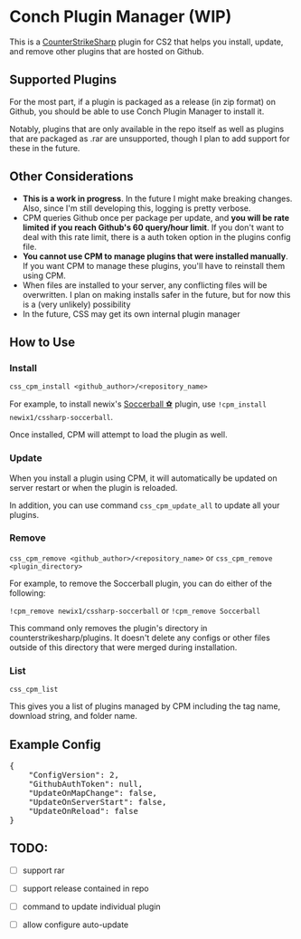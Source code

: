 # Conch Plugin Manager (WIP)

This is a [CounterStrikeSharp](www.google.com) plugin for CS2 that helps you install, update, and remove other plugins that are hosted on Github.

## Supported Plugins

For the most part, if a plugin is packaged as a release (in zip format) on Github, you should be able to use Conch Plugin Manager to install it. 

Notably, plugins that are only available in the repo itself as well as plugins that are packaged as .rar are unsupported, though I plan to add support for these in the future.

## Other Considerations

 - **This is a work in progress**. In the future I might make breaking changes. Also, since I'm still developing this, logging is pretty verbose.
 - CPM queries Github once per package per update, and **you will be rate limited if you reach Github's 60 query/hour limit**. If you don't want to deal with this rate limit, there is a auth token option in the plugins config file.
 - **You cannot use CPM to manage plugins that were installed manually**. If you want CPM to manage these plugins, you'll have to reinstall them using CPM.
 - When files are installed to your server, any conflicting files will be overwritten. I plan on making installs safer in the future, but for now this is a (very unlikely) possibility
 - In the future, CSS may get its own internal plugin manager

## How to Use

### Install
`css_cpm_install <github_author>/<repository_name>`


For example, to install newix's [Soccerball ⚽](https://github.com/newix1/cssharp-soccerball) plugin, use `!cpm_install newix1/cssharp-soccerball`.

Once installed, CPM will attempt to load the plugin as well.

### Update
When you install a plugin using CPM, it will automatically be updated on server restart or when the plugin is reloaded.

In addition, you can use command `css_cpm_update_all` to update all your plugins.

### Remove

`css_cpm_remove <github_author>/<repository_name>` or `css_cpm_remove <plugin_directory>`

For example, to remove the Soccerball plugin, you can do either of the following:

`!cpm_remove newix1/cssharp-soccerball` or `!cpm_remove Soccerball`

This command only removes the plugin's directory in counterstrikesharp/plugins. It doesn't delete any configs or other files outside of this directory that were merged during installation.

### List

`css_cpm_list` 

This gives you a list of plugins managed by CPM including the tag name, download string, and folder name.

## Example Config
<pre>
{
    "ConfigVersion": 2,
    "GithubAuthToken": null,
    "UpdateOnMapChange": false,
    "UpdateOnServerStart": false,
    "UpdateOnReload": false
}
</pre>

## TODO: 

 - [ ] support rar
 - [ ] support release contained in repo
 - [ ] command to update individual plugin
 - [ ] allow configure auto-update

 
